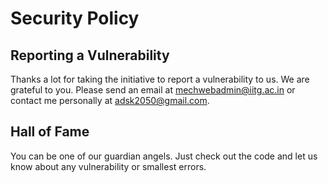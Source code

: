 # Security Policy

## Reporting a Vulnerability

Thanks a lot for taking the initiative to report a vulnerability to us. We are grateful to you.
Please send an email at [mechwebadmin@iitg.ac.in](mailto:mechwebadmin@iitg.ac.in) or contact me personally at [adsk2050@gmail.com](mailto:adsk2050@gmail.com).

## Hall of Fame
You can be one of our guardian angels. Just check out the code and let us know about any vulnerability or smallest errors. 
